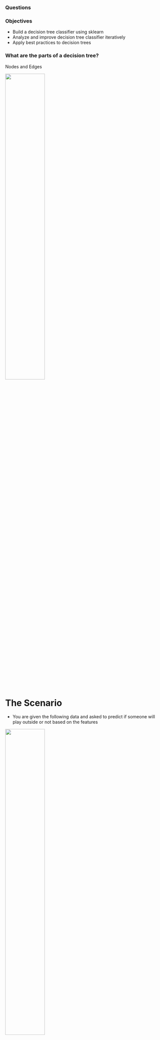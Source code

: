 
### Questions

### Objectives
* Build a decision tree classifier using sklearn
* Analyze and improve decision tree classifier iteratively
* Apply best practices to decision trees

### What are the parts of a decision tree?
Nodes and Edges

<img src="decision-tree.jpeg" width="50%"/>

# The Scenario
- You are given the following data and asked to predict if someone will play outside or not based on the features

<img src="data.png" width="50%"/>

### What is a Gini Index and What is Entropy?


```python
# Calculate the gini index for humidity (high (1)  or normal (0))
# gini index -> purity of a split (are we dividing play_yes and play_no well?)
# 0 = normal, 1 = high
no_play_humidity = [1, 1, 0, 1, 1] # P(Humid|0) = 0.80
yes_play_humidity = [1, 1, 0, 0, 0, 0, 0, 1, 0] # P(Humid|1) = 3/9


# P(normal humidity|no play)
no_normal = 0.20 # 1 out 5 -> 0.20^2 = 0.04
# P(high humidity | no play) 
no_high = 0.80 # 4 out of 5 -> 0.80^2 = 0.64

# P(normal humdity | yes play)
yes_normal = 6.0/9.0 # 0.6666....
# P(high humidity | yes play)
yes_high = 3.0/9.0 # 0.33333.....



# calculate the purity of the 'no' data
g_nos = no_normal**2 + no_high**2  # 0.68

# what does it mean if g_nos << 1
# the feature is evenly represented in our target (which is bad)

# what does it mean if g_nos~1?
# splitting our target and looking at our feature, we see a feature value that is more dominant



# g ~ 1 both numbers must be small (close)
# g ~ 0 one condition has really high probability
g_nos = 1 - g_nos

g_yes = yes_normal**2 + yes_high**2 # 0.5555....
g_yes = 1 - g_yes


# gini ~ 1 this means really really impure split
# gini ~ 0 this means really really pure split
# weighted average
gini = g_nos * (5/14) + g_yes*(9/14)
print("g_humid = {}".format(gini))
```

    g_humid = 0.3999999999999999


# Are there any pros/cons that you're noticing with this? 
* Pros
    * Columns don't necessarily need to be independent (but in ds you want them to be)
    * Multicollinearity is no longer a thing
* Cons
    * Low sample size leads to high variability
    * Low sample sizes leads to bias
    * Greedy/Overfitting

### Outline
* Discuss Gini Index/Entropy
* Build a Decision Tree
* Visualize It


```python
import pandas as pd
import numpy as np

import scipy

from sklearn.tree import DecisionTreeClassifier, export_graphviz
from sklearn.datasets import load_iris
from sklearn.metrics import classification_report, confusion_matrix
from sklearn.model_selection import train_test_split
from sklearn.feature_selection import SelectKBest


import matplotlib.pyplot as plt
import seaborn as sns
```


```python
def create_df_load_set(load_set):
    dataset = load_set()
    data = dataset.data
    columns = dataset.feature_names
    target = dataset.target
    target_names = dataset.target_names
    df = pd.DataFrame(data, columns=columns)
    df['target'] = target
    df['target_names'] = [target_names[i] for i in target]
    return df
```


```python
df = create_df_load_set(load_iris)
df.head()
```




<div>
<style scoped>
    .dataframe tbody tr th:only-of-type {
        vertical-align: middle;
    }

    .dataframe tbody tr th {
        vertical-align: top;
    }

    .dataframe thead th {
        text-align: right;
    }
</style>
<table border="1" class="dataframe">
  <thead>
    <tr style="text-align: right;">
      <th></th>
      <th>sepal length (cm)</th>
      <th>sepal width (cm)</th>
      <th>petal length (cm)</th>
      <th>petal width (cm)</th>
      <th>target</th>
      <th>target_names</th>
    </tr>
  </thead>
  <tbody>
    <tr>
      <td>0</td>
      <td>5.1</td>
      <td>3.5</td>
      <td>1.4</td>
      <td>0.2</td>
      <td>0</td>
      <td>setosa</td>
    </tr>
    <tr>
      <td>1</td>
      <td>4.9</td>
      <td>3.0</td>
      <td>1.4</td>
      <td>0.2</td>
      <td>0</td>
      <td>setosa</td>
    </tr>
    <tr>
      <td>2</td>
      <td>4.7</td>
      <td>3.2</td>
      <td>1.3</td>
      <td>0.2</td>
      <td>0</td>
      <td>setosa</td>
    </tr>
    <tr>
      <td>3</td>
      <td>4.6</td>
      <td>3.1</td>
      <td>1.5</td>
      <td>0.2</td>
      <td>0</td>
      <td>setosa</td>
    </tr>
    <tr>
      <td>4</td>
      <td>5.0</td>
      <td>3.6</td>
      <td>1.4</td>
      <td>0.2</td>
      <td>0</td>
      <td>setosa</td>
    </tr>
  </tbody>
</table>
</div>




```python
df.target_names.unique()
```




    array(['setosa', 'versicolor', 'virginica'], dtype=object)



### Let's discuss multicollinearity of decision trees


```python
df.corr()
```




<div>
<style scoped>
    .dataframe tbody tr th:only-of-type {
        vertical-align: middle;
    }

    .dataframe tbody tr th {
        vertical-align: top;
    }

    .dataframe thead th {
        text-align: right;
    }
</style>
<table border="1" class="dataframe">
  <thead>
    <tr style="text-align: right;">
      <th></th>
      <th>sepal length (cm)</th>
      <th>sepal width (cm)</th>
      <th>petal length (cm)</th>
      <th>petal width (cm)</th>
      <th>target</th>
    </tr>
  </thead>
  <tbody>
    <tr>
      <td>sepal length (cm)</td>
      <td>1.000000</td>
      <td>-0.117570</td>
      <td>0.871754</td>
      <td>0.817941</td>
      <td>0.782561</td>
    </tr>
    <tr>
      <td>sepal width (cm)</td>
      <td>-0.117570</td>
      <td>1.000000</td>
      <td>-0.428440</td>
      <td>-0.366126</td>
      <td>-0.426658</td>
    </tr>
    <tr>
      <td>petal length (cm)</td>
      <td>0.871754</td>
      <td>-0.428440</td>
      <td>1.000000</td>
      <td>0.962865</td>
      <td>0.949035</td>
    </tr>
    <tr>
      <td>petal width (cm)</td>
      <td>0.817941</td>
      <td>-0.366126</td>
      <td>0.962865</td>
      <td>1.000000</td>
      <td>0.956547</td>
    </tr>
    <tr>
      <td>target</td>
      <td>0.782561</td>
      <td>-0.426658</td>
      <td>0.949035</td>
      <td>0.956547</td>
      <td>1.000000</td>
    </tr>
  </tbody>
</table>
</div>



### What do we notice about the correlation matrix?


```python
x, y = df.drop(['target', 'target_names'], axis=1), df.target_names
```


```python
xtrain, xtest, ytrain, ytest = train_test_split(x, y, train_size=0.80)
```

### Let's build a decision tree


```python
clf = DecisionTreeClassifier() # Betty Crocker DT
clf.fit(xtrain, ytrain)
```




    DecisionTreeClassifier(ccp_alpha=0.0, class_weight=None, criterion='gini',
                           max_depth=None, max_features=None, max_leaf_nodes=None,
                           min_impurity_decrease=0.0, min_impurity_split=None,
                           min_samples_leaf=1, min_samples_split=2,
                           min_weight_fraction_leaf=0.0, presort='deprecated',
                           random_state=None, splitter='best')




```python
clf.score(xtrain, ytrain)
```




    1.0




```python
clf.score(xtest, ytest) # train score = 100% -> overfitting on training data

```




    0.9



### Let's visualize our tree
[Source is Medium Article](https://medium.com/@rnbrown/creating-and-visualizing-decision-trees-with-python-f8e8fa394176)


```python
from sklearn.externals.six import StringIO  
from IPython.display import Image  
from sklearn.tree import export_graphviz
from sklearn.metrics import accuracy_score
import pydotplus
```

    /Users/rafael/anaconda3/envs/flatiron-env/lib/python3.6/site-packages/sklearn/externals/six.py:31: FutureWarning: The module is deprecated in version 0.21 and will be removed in version 0.23 since we've dropped support for Python 2.7. Please rely on the official version of six (https://pypi.org/project/six/).
      "(https://pypi.org/project/six/).", FutureWarning)



```python
df.columns
```




    Index(['sepal length (cm)', 'sepal width (cm)', 'petal length (cm)',
           'petal width (cm)', 'target', 'target_names'],
          dtype='object')




```python
col = df.columns[2]
sns.violinplot(x=col, y='target_names', data=df)
```




    <matplotlib.axes._subplots.AxesSubplot at 0x1a27870dd8>




![png](lesson-plan_files/lesson-plan_24_1.png)



```python
dot_data = StringIO()
export_graphviz(clf, out_file=dot_data,  
                filled=True, rounded=True,
                special_characters=True)
graph = pydotplus.graph_from_dot_data(dot_data.getvalue())  
Image(graph.create_png())
```




![png](lesson-plan_files/lesson-plan_25_0.png)



### the depth of the search is leading overfitting
### the multicollinearity could lead to overfitting...lead bias

### If you're increasing robustness but test score stays stagnant, what does this indicate?

### Let's tune some hyperparameters


```python
clf = DecisionTreeClassifier(min_samples_leaf=int(df.shape[0]/10))
clf.fit(xtrain, ytrain)
```




    DecisionTreeClassifier(ccp_alpha=0.0, class_weight=None, criterion='gini',
                           max_depth=None, max_features=None, max_leaf_nodes=None,
                           min_impurity_decrease=0.0, min_impurity_split=None,
                           min_samples_leaf=15, min_samples_split=2,
                           min_weight_fraction_leaf=0.0, presort='deprecated',
                           random_state=None, splitter='best')




```python
clf.score(xtrain, ytrain)
```




    0.875




```python
clf.score(xtest, ytest) # train score = 96% -> overfitting on training data
```




    0.9333333333333333




```python
dot_data = StringIO()
export_graphviz(clf, out_file=dot_data,  
                filled=True, rounded=True,
                special_characters=True)
graph = pydotplus.graph_from_dot_data(dot_data.getvalue())  
Image(graph.create_png())
```




![png](lesson-plan_files/lesson-plan_32_0.png)



### Still have splits that are overfitting 'chasing' points.


```python
clf = DecisionTreeClassifier(criterion='gini', 
                             splitter='random', 
                             min_samples_leaf=int(xtrain.shape[0]/10), 
                             max_depth=3)
clf.fit(xtrain, ytrain)
```




    DecisionTreeClassifier(ccp_alpha=0.0, class_weight=None, criterion='gini',
                           max_depth=3, max_features=None, max_leaf_nodes=None,
                           min_impurity_decrease=0.0, min_impurity_split=None,
                           min_samples_leaf=12, min_samples_split=2,
                           min_weight_fraction_leaf=0.0, presort='deprecated',
                           random_state=None, splitter='random')




```python
clf.score(xtrain, ytrain)
```




    0.875




```python
clf.score(xtest, ytest) # train score = 96% -> overfitting on training data
```




    0.9333333333333333




```python
dot_data = StringIO()
export_graphviz(clf, out_file=dot_data,  
                filled=True, rounded=True,
                special_characters=True)
graph = pydotplus.graph_from_dot_data(dot_data.getvalue())  
Image(graph.create_png())
```




![png](lesson-plan_files/lesson-plan_37_0.png)



### We tuned some hyperparameters, now let's look at attributes


```python
feature_importance_vals = clf.feature_importances_
features = x.columns
feature_importance_vals, features
```




    (array([0.        , 0.        , 0.37138394, 0.62861606]),
     Index(['sepal length (cm)', 'sepal width (cm)', 'petal length (cm)',
            'petal width (cm)'],
           dtype='object'))




```python
plt.bar(features, feature_importance_vals)
plt.xticks(features, features, rotation=75)
plt.show()
```


![png](lesson-plan_files/lesson-plan_40_0.png)



```python
from sklearn.preprocessing import OneHotEncoder
```


```python
encoder = OneHotEncoder()
```


```python
encoder.fit(y.values.reshape(-1, 1))
```




    OneHotEncoder(categories='auto', drop=None, dtype=<class 'numpy.float64'>,
                  handle_unknown='error', sparse=True)




```python
ytest_enc = encoder.transform(ytest.values.reshape(-1, 1))
ytest_enc
```




    <30x3 sparse matrix of type '<class 'numpy.float64'>'
    	with 30 stored elements in Compressed Sparse Row format>




```python
y_score = clf.predict_proba(xtest)
y_score
```




    array([[0.        , 1.        , 0.        ],
           [0.        , 1.        , 0.        ],
           [0.86666667, 0.13333333, 0.        ],
           [0.86666667, 0.13333333, 0.        ],
           [0.        , 0.57142857, 0.42857143],
           [0.        , 1.        , 0.        ],
           [0.        , 0.57142857, 0.42857143],
           [0.86666667, 0.13333333, 0.        ],
           [0.        , 0.57142857, 0.42857143],
           [0.86666667, 0.13333333, 0.        ],
           [0.        , 1.        , 0.        ],
           [0.        , 0.57142857, 0.42857143],
           [0.        , 0.        , 1.        ],
           [0.86666667, 0.13333333, 0.        ],
           [0.        , 0.57142857, 0.42857143],
           [0.86666667, 0.13333333, 0.        ],
           [0.        , 0.        , 1.        ],
           [0.        , 0.57142857, 0.42857143],
           [0.        , 0.57142857, 0.42857143],
           [0.86666667, 0.13333333, 0.        ],
           [0.86666667, 0.13333333, 0.        ],
           [0.86666667, 0.13333333, 0.        ],
           [0.        , 0.57142857, 0.42857143],
           [0.        , 0.        , 1.        ],
           [0.86666667, 0.13333333, 0.        ],
           [0.86666667, 0.13333333, 0.        ],
           [0.        , 0.        , 1.        ],
           [0.        , 0.        , 1.        ],
           [0.86666667, 0.13333333, 0.        ],
           [0.        , 0.57142857, 0.42857143]])




```python
setosas = ytest_enc[:, 0]
```


```python
setosas.todense().ravel()
y_score[:, 0]
```




    array([0.        , 0.        , 0.86666667, 0.86666667, 0.        ,
           0.        , 0.        , 0.86666667, 0.        , 0.86666667,
           0.        , 0.        , 0.        , 0.86666667, 0.        ,
           0.86666667, 0.        , 0.        , 0.        , 0.86666667,
           0.86666667, 0.86666667, 0.        , 0.        , 0.86666667,
           0.86666667, 0.        , 0.        , 0.86666667, 0.        ])




```python
from sklearn.metrics import roc_auc_score, roc_curve
fpr = dict()
tpr = dict()
roc_auc = dict()


for i in range(3):
    actuals = ytest_enc[:, i]
    actuals = actuals.todense().ravel()
    fpr[i], tpr[i], _ = roc_curve(actuals, y_score[:, i].ravel())
    roc_auc[i] = auc(fpr[i], tpr[i])

# Compute micro-average ROC curve and ROC area
fpr["micro"], tpr["micro"], _ = roc_curve(y_test.ravel(), y_score.ravel())
roc_auc["micro"] = auc(fpr["micro"], tpr["micro"])
```


    ---------------------------------------------------------------------------

    ValueError                                Traceback (most recent call last)

    <ipython-input-80-30eb052caa16> in <module>
          8     actuals = ytest_enc[:, i]
          9     actuals = actuals.todense().ravel()
    ---> 10     fpr[i], tpr[i], _ = roc_curve(actuals, y_score[:, i].ravel())
         11     roc_auc[i] = auc(fpr[i], tpr[i])
         12 


    ~/anaconda3/envs/flatiron-env/lib/python3.6/site-packages/sklearn/metrics/_ranking.py in roc_curve(y_true, y_score, pos_label, sample_weight, drop_intermediate)
        769     """
        770     fps, tps, thresholds = _binary_clf_curve(
    --> 771         y_true, y_score, pos_label=pos_label, sample_weight=sample_weight)
        772 
        773     # Attempt to drop thresholds corresponding to points in between and


    ~/anaconda3/envs/flatiron-env/lib/python3.6/site-packages/sklearn/metrics/_ranking.py in _binary_clf_curve(y_true, y_score, pos_label, sample_weight)
        534     if not (y_type == "binary" or
        535             (y_type == "multiclass" and pos_label is not None)):
    --> 536         raise ValueError("{0} format is not supported".format(y_type))
        537 
        538     check_consistent_length(y_true, y_score, sample_weight)


    ValueError: multilabel-indicator format is not supported


### Multicollinearity makes feature importances impossible to interpret


```python
scipy.sparse.csr_matrix.todense(clf.decision_path(xtest)) # SHOWS THE NODES THAT INTERACT WITH EACH X VALUE AS 1
```




    matrix([[1, 0, 1, 0, 0, 0, 1],
            [1, 1, 0, 0, 0, 0, 0],
            [1, 0, 1, 0, 0, 0, 1],
            [1, 0, 1, 0, 0, 0, 1],
            [1, 0, 1, 1, 0, 1, 0],
            [1, 0, 1, 0, 0, 0, 1],
            [1, 0, 1, 1, 0, 1, 0],
            [1, 0, 1, 1, 0, 1, 0],
            [1, 1, 0, 0, 0, 0, 0],
            [1, 1, 0, 0, 0, 0, 0],
            [1, 0, 1, 1, 0, 1, 0],
            [1, 0, 1, 1, 0, 1, 0],
            [1, 0, 1, 1, 1, 0, 0],
            [1, 1, 0, 0, 0, 0, 0],
            [1, 1, 0, 0, 0, 0, 0],
            [1, 0, 1, 1, 1, 0, 0],
            [1, 0, 1, 1, 1, 0, 0],
            [1, 0, 1, 0, 0, 0, 1],
            [1, 1, 0, 0, 0, 0, 0],
            [1, 1, 0, 0, 0, 0, 0],
            [1, 0, 1, 1, 0, 1, 0],
            [1, 0, 1, 0, 0, 0, 1],
            [1, 0, 1, 1, 0, 1, 0],
            [1, 0, 1, 1, 1, 0, 0],
            [1, 0, 1, 1, 0, 1, 0],
            [1, 1, 0, 0, 0, 0, 0],
            [1, 0, 1, 1, 1, 0, 0],
            [1, 1, 0, 0, 0, 0, 0],
            [1, 0, 1, 1, 0, 1, 0],
            [1, 0, 1, 1, 0, 1, 0]])




```python
xtest.shape
```




    (30, 4)




```python
xtest.iloc[0]
```




    sepal length (cm)    6.0
    sepal width (cm)     2.2
    petal length (cm)    5.0
    petal width (cm)     1.5
    Name: 119, dtype: float64




```python
clf.predict(xtest.iloc[0].values.reshape(1, -1))
```




    array([1])



### Assessment
* Learned about overfitting decision trees - prone to overfitting
* Tuning hyperparameters
* Pruning the tree can prevent overfitting
    * Prune by limiting depth or limiting splits size requirements
* Assessing and taking actions from feature importances
